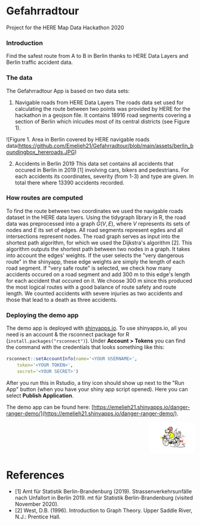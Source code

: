 # Gefahrradtour

Project for the HERE Map Data Hackathon 2020

### Introduction

Find the safest route from A to B in Berlin thanks to HERE Data Layers and Berlin traffic accident data.


### The data
The Gefahrradtour App is based on two data sets:

1. Navigable roads from HERE Data Layers
The roads data set used for calculating the route between two points was provided by HERE for the hackathon in a geojson file. It contains 18916 road segments covering a section of Berlin which inlcudes most of its central districts (see Figure 1).

![Figure 1. Area in Berlin covered by HERE navigable roads data(https://github.com/Emelieh21/Gefahrradtour/blob/main/assets/berlin_boundingbox_hereroads.JPG)



2. Accidents in Berlin 2019
This data set contains all accidents that occured in Berlin in 2019 [1] involving cars, bikers and pedestrians. For each accidents its coordinates, severity (from 1-3) and type are given. In total there where 13390 accidents recorded.


### How routes are computed
To find the route between two coordinates we used the navigable roads dataset in the HERE data layers.
Using the tidygraph library in R, the road data was preprocessed into a graph $G(V,E)$, where $V$ represents its sets of nodes and $E$ its set of edges. All road segments represent egdes and all intersections represent nodes.
The road graph serves as input into the shortest path algorithm, for which we used the Dijkstra's algorithm [2]. This algorithm outputs the shortest path between two nodes in a graph. It takes into account the edges' weights. If the user selects the "very dangerous route" in the shinyapp, these edge weights are simply the length of each road segment. If "very safe route" is selected, we check how many accidents occured on a road segment and add 300 m to this edge's length for each accident that occured on it. We choose 300 m since this produced the most logical routes with a good balance of route safety and route length. We counted accidents with severe injuries as two accidents and those that lead to a death as three accidents.


### Deploying the demo app

The demo app is deployed with [shinyapps.io](https://www.shinyapps.io/admin/). To use shinyapps.io, all you need is an account & the rsconnect package for R (`install.packages("rsconnect")`). Under **Account > Tokens** you can find the command with the credentials that looks something like this:

```R
rsconnect::setAccountInfo(name='<YOUR USERNAME>', 
	token='<YOUR TOKEN>', 
	secret='<YOUR SECRET>')
```
After you run this in Rstudio, a tiny icon should show up next to the "Run App" button (when you have your shiny app script opened). Here you can select **Publish Application**. 

The demo app can be found here: [https://emelieh21.shinyapps.io/danger-ranger-demo/](https://emelieh21.shinyapps.io/danger-ranger-demo/).

<p align="right">
	<img src="assets/logo.jpeg" alt="drawing" width="120"/>
</p>

# References
- [1] Amt für Statistik Berlin-Brandenburg (2019). Strassenverkehrsunfälle nach Unfallort in Berlin 2019. mt für Statistik Berlin-Brandenburg (visited November 2020).
- [2] West, D.B. (1996). Introduction to Graph Theory. Upper Saddle River, N.J.: Prentice Hall.

